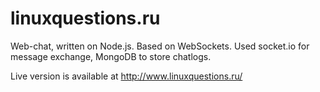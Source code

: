 linuxquestions.ru
=================


Web-chat, written on Node.js. Based on WebSockets.
Used socket.io for message exchange, MongoDB to store chatlogs.

Live version is available at http://www.linuxquestions.ru/
